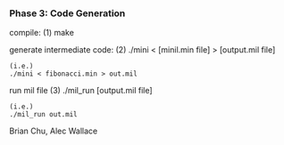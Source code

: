 ### Phase 3: Code Generation 

compile: (1)
    make 

generate intermediate code: (2)
    ./mini < [minil.min file] > [output.mil file]

    (i.e.) 
    ./mini < fibonacci.min > out.mil

run mil file (3)
    ./mil_run [output.mil file]

    (i.e.)
    ./mil_run out.mil


Brian Chu, Alec Wallace
